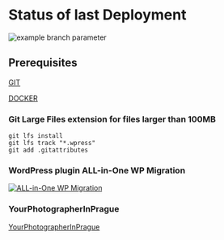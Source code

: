 # Status of last Deployment
![example branch parameter](https://github.com/PavelMalakhouski/YourPhotographerInPrague/actions/workflows/master.yml/badge.svg?branch=master)
## Prerequisites
[GIT](https://github.com/git-guides/install-git)

[DOCKER](https://docs.docker.com/compose/install/)
### Git Large Files extension for files larger than 100MB
``` text
git lfs install
git lfs track "*.wpress"
git add .gitattributes
```

### WordPress plugin ALL-in-One WP Migration
[![ALL-in-One WP Migration](https://img.youtube.com/vi/kpsjTPsygbs/0.jpg)](https://www.youtube.com/watch?v=kpsjTPsygbs)

### YourPhotographerInPrague
[YourPhotographerInPrague](https://www.alenatretyak.com)